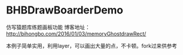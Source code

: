 # BHBDrawBoarderDemo
仿写猿题库练题画板功能
博客地址：http://bihongbo.com/2016/01/03/memoryGhostdrawRect/

本例子简单实用，利用layer，可以画出大量的点，不卡顿。fork过来供参考
